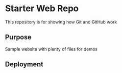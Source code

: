 
# Starter Web Repo

This repository is for showing how Git and GitHub work

## Purpose

Sample website with plenty of files for demos

## Deployment

